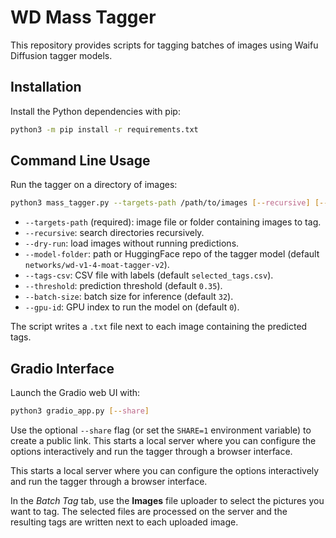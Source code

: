 # WD Mass Tagger

This repository provides scripts for tagging batches of images using Waifu Diffusion tagger models.

## Installation

Install the Python dependencies with pip:

```bash
python3 -m pip install -r requirements.txt
```

## Command Line Usage

Run the tagger on a directory of images:

```bash
python3 mass_tagger.py --targets-path /path/to/images [--recursive] [--dry-run] [--model-folder MODEL] [--tags-csv FILE] [--threshold FLOAT] [--batch-size INT] [--gpu-id INT]
```

- `--targets-path` (required): image file or folder containing images to tag.
- `--recursive`: search directories recursively.
- `--dry-run`: load images without running predictions.
- `--model-folder`: path or HuggingFace repo of the tagger model (default `networks/wd-v1-4-moat-tagger-v2`).
- `--tags-csv`: CSV file with labels (default `selected_tags.csv`).
- `--threshold`: prediction threshold (default `0.35`).
- `--batch-size`: batch size for inference (default `32`).
- `--gpu-id`: GPU index to run the model on (default `0`).

The script writes a `.txt` file next to each image containing the predicted tags.

## Gradio Interface

Launch the Gradio web UI with:

```bash
python3 gradio_app.py [--share]
```


Use the optional `--share` flag (or set the `SHARE=1` environment variable) to create a public link. This starts a local server where you can configure the options interactively and run the tagger through a browser interface.

This starts a local server where you can configure the options interactively and run the tagger through a browser interface.

In the *Batch Tag* tab, use the **Images** file uploader to select the pictures you want to tag. The selected files are processed on the server and the resulting tags are written next to each uploaded image.

